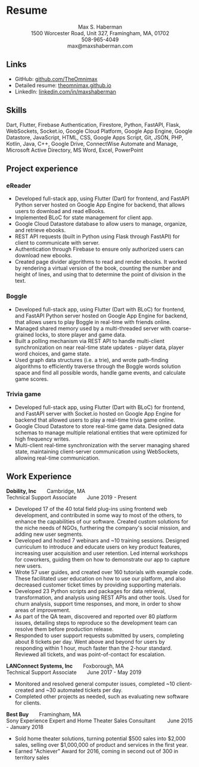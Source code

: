 # Resume

<p style="text-align:center">
  Max S. Haberman<br>
  1500 Worcester Road, Unit 327, Framingham, MA, 01702<br>
  508-965-4049<br>
  max@maxshaberman.com
</p>

## Links

* GitHub: [github.com/TheOmnimax](http://github.com/TheOmnimax)
* Detailed resume: [theomnimax.github.io](https://theomnimax.github.io/)
* LinkedIn: [linkedin.com/in/maxshaberman](http://linkedin.com/in/maxshaberman)

## Skills

Dart, Flutter, Firebase Authentication, Firestore, Python, FastAPI, Flask, WebSockets, Socket.io, Google Cloud Platform, Google App Engine, Google Datastore, JavaScript, HTML, CSS, Google Apps Script, Git, JSON, PHP, Kotlin, Java, C++, Google Drive, ConnectWise Automate and Manage, Microsoft Active Directory, MS Word, Excel, PowerPoint

## Project experience

### eReader

* Developed full-stack app, using Flutter (Dart) for frontend, and FastAPI Python server hosted on Google App Engine for backend, that allows users to download and read eBooks.
* Implemented BLoC for state management for client app.
* Google Cloud Datastore database to allow users to manage, organize, and retrieve ebooks.
* REST API requests (built in Python using Flask through FastAPI) for client to communicate with server.
* Authentication through Firebase to ensure only authorized users can download new ebooks.
* Created page divider algorithms to read and render ebooks. It worked by rendering a virtual version of the book, counting the number and height of lines, and using that to determine the point of division in the text.

### Boggle

* Developed full-stack app, using Flutter (Dart with BLoC) for frontend, and FastAPI Python server hosted on Google App Engine for backend, that allows users to play Boggle in real-time with friends online.
* Managed shared memory used by a multi-threaded server with coarse-grained locks, to store player and game data.
* Built a polling mechanism via REST API to handle multi-client synchronization on near real-time state updates - player data, player word choices, and game state.
* Used graph data structures (i.e. a trie), and wrote path-finding algorithms to efficiently traverse through the Boggle words solution space and find all possible words, handle game events, and calculate game scores.

### Trivia game

* Developed full-stack app, using Flutter (Dart with BLoC) for frontend, and FastAPI server with Socket.io hosted on Google App Engine for backend that allowed users to play a real-time trivia game online.
* Google Cloud Datastore to store real-time game data. Designed data schemas to manage multiple relational entities that were optimized for high frequency writes.
* Multi-client real-time synchronization with the server managing shared state, maintaining client-server communication using WebSockets, allowing real-time communication.

## Work Experience

**Dobility, Inc**&ensp;&ensp;&ensp;&ensp;Cambridge, MA  
Technical Support Associate&ensp;&ensp;&ensp;&ensp;June 2019 - Present

* Developed 17 of the 40 total field plug-ins using frontend web development, and contributed in some way to most of the others, to enhance the capabilities of our software. Created custom solutions for the niche needs of NGOs, furthering the company's social mission, and adding new user segments.
* Developed and hosted 7 webinars and ~10 training sessions. Designed curriculum to introduce and educate users on key product features, increasing user acquisition and user retention. Led internal workshops for coworkers, guiding them on how to demonstrate our app to capture new users.
* Wrote 57 user guides, and created over 160 tutorials with example code. These facilitated user education on how to use our platform, and also decreased customer ticket times by providing supporting materials. 
* Developed 23 Python scripts and packages for data retrieval, transformation, and analysis using REST APIs and other tools. Used for churn analysis, support time responses, and more, in order to show areas of improvement.
* As part of the QA team, discovered and reported over 80 platform issues, detailing steps to reproduce so the development team can resolve them before production release.
* Responded to user support requests submitted by users, completing about 8 tickets per day. Went above and beyond for users by responding within 1 hour, much faster than the 2-hour standard. Reviewed all tickets, and was point-of-contact for escalation.


**LANConnect Systems, Inc**&ensp;&ensp;&ensp;&ensp;Foxborough, MA  
Technical Support Associate&ensp;&ensp;&ensp;&ensp;June 2017 - May 2019

* Monitored and resolved general computer issues, completed ~10 client-created and ~30 automated tickets per day.
* Completed other projects as needed, such as evaluating new software for clients.

**Best Buy**&ensp;&ensp;&ensp;&ensp;Framingham, MA  
Sony Experience Expert and Home Theater Sales Consultant  &ensp;&ensp;&ensp;&ensp;June 2015 - January 2018

* Sold home theater solutions, turning potential $500 sales into $2,000 sales, selling over $1,000,000 of product and services in the first year.
* Earned "Achiever" Award for 2016, coming in second out of 300 in territory sales
